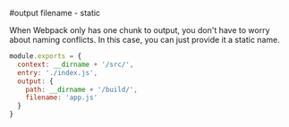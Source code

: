 #output filename - static

When Webpack only has one chunk to output, you don't have to worry about naming conflicts. In this case, you can just provide it a static name.

```javascript
module.exports = {
  context: __dirname + '/src/',
  entry: './index.js',
  output: {
    path: __dirname + '/build/',
    filename: 'app.js'
  }
}
```
